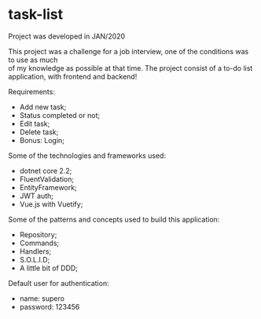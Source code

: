 # task-list

Project was developed in JAN/2020

This project was a challenge for a job interview, one of the conditions was to use as much  
of my knowledge as possible at that time. The project consist of a to-do list application, with frontend and backend!

Requirements: 
  * Add new task;
  * Status completed or not;
  * Edit task;
  * Delete task;
  * Bonus: Login;
  
Some of the technologies and frameworks used:
  * dotnet core 2.2;
  * FluentValidation;
  * EntityFramework;
  * JWT auth;
  * Vue.js with Vuetify;

Some of the patterns and concepts used to build this application:
  * Repository;
  * Commands;
  * Handlers;
  * S.O.L.I.D;
  * A little bit of DDD;

Default user for authentication:  
- name: supero
- password: 123456